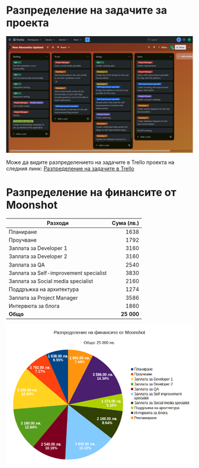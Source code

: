 # Разпределение на задачите за проекта 
![Tasks distribution](trello-tasks-distribution.png)

Може да видите разпределението на задачите в Trello проекта на следния линк: [Разпределение на задачите в Trello](https://trello.com/invite/b/71u4Jcpa/ATTIe4dea5fd130ecbc38f5e7db35acc37cbB7E15298/new-alexandria-updated)

# Разпределение на финансите от Moonshot

<center>

| Разходи                                | Сума (лв.) |
| -------------------------------------- | ---------: |
| Планиране                              |       1638 |
| Проучване                              |       1792 |
| Заплата за Developer 1                 |       3160 |
| Заплата за Developer 2                 |       3160 |
| Заплата за QA                          |       2540 |
| Заплата за Self-improvement specialist |       3830 |
| Заплата за Social media specialist     |       2160 |
| Поддръжка на архитектура               |       1274 |
| Заплата за Project Manager             |       3586 |
| Интервюта за блога                     |       1860 |
| **Общо**                               | **25 000** |

</center>

<center>

![Financial distribution](financial-distribution.png)

</center>

